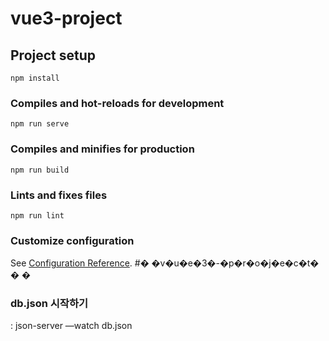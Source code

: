 # vue3-project

## Project setup
```
npm install
```

### Compiles and hot-reloads for development
```
npm run serve
```

### Compiles and minifies for production
```
npm run build
```

### Lints and fixes files
```
npm run lint
```

### Customize configuration
See [Configuration Reference](https://cli.vuejs.org/config/).
#� �v�u�e�3�-�p�r�o�j�e�c�t�
�
�

### db.json 시작하기
: json-server —watch db.json
